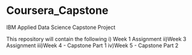 # Coursera_Capstone
IBM Applied Data Science Capstone Project

This repository will contain the following
i) Week 1 Assignment
ii)Week 3 Assignment
iii)Week 4 - Capstone Part 1
iv)Week 5 - Capstone Part 2

